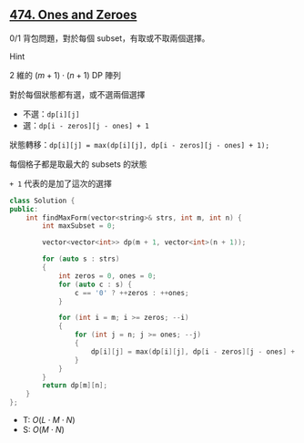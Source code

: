 ## [474\. Ones and Zeroes](https://leetcode.com/problems/ones-and-zeroes/)

0/1 背包問題，對於每個 subset，有取或不取兩個選擇。

 Hint

2 維的 $(m + 1) \cdot (n + 1)$ DP 陣列

對於每個狀態都有選，或不選兩個選擇

- 不選：`dp[i][j]`
- 選：`dp[i - zeros][j - ones] + 1`

狀態轉移：`dp[i][j] = max(dp[i][j], dp[i - zeros][j - ones] + 1);`

每個格子都是取最大的 subsets 的狀態

`+ 1` 代表的是加了這次的選擇

```cpp
class Solution {
public:
    int findMaxForm(vector<string>& strs, int m, int n) {
        int maxSubset = 0;

        vector<vector<int>> dp(m + 1, vector<int>(n + 1));

        for (auto s : strs)
        {
            int zeros = 0, ones = 0;
            for (auto c : s) {
                c == '0' ? ++zeros : ++ones;
            }

            for (int i = m; i >= zeros; --i)
            {
                for (int j = n; j >= ones; --j)
                {
                    dp[i][j] = max(dp[i][j], dp[i - zeros][j - ones] + 1);
                }
            }
        }
        return dp[m][n];
    }
};
```

- T: $O(L \cdot M \cdot N)$
- S: $O(M \cdot N)$
